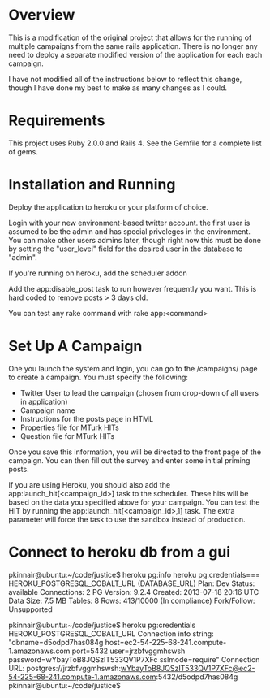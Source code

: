 Overview
===

This is a modification of the original project that allows for the running of multiple campaigns 
from the same rails application.  There is no longer any need to deploy a separate modified version 
of the application for each each campaign.

I have not modified all of the instructions below to reflect this change, though I have done my best
to make as many changes as I could.

Requirements
===

This project uses Ruby 2.0.0 and Rails 4.  See the Gemfile for a complete list of gems.

Installation and Running
===

Deploy the application to heroku or your platform of choice.

Login with your new environment-based twitter account. the first user is assumed to be the admin and 
has special priveleges in the environment.  You can make other users admins later, though right now
this must be done by setting the "user_level" field for the desired user in the database to "admin".

If you're running on heroku, add the scheduler addon

Add the app:disable_post task to run however frequently you want. This is hard coded to remove posts > 3 days old.

You can test any rake command with rake app:&lt;command&gt;

Set Up A Campaign
===

One you launch the system and login, you can go to the /campaigns/ page to create a campaign.  You must specify the 
following:

* Twitter User to lead the campaign (chosen from drop-down of all users in application)
* Campaign name
* Instructions for the posts page in HTML
* Properties file for MTurk HITs
* Question file for MTurk HITs

Once you save this information, you will be directed to the front page of the campaign.  You can then fill out the survey 
and enter some initial priming posts.

If you are using Heroku, you should also add the app:launch_hit\[&lt;campaign_id&gt;\] task to the scheduler. These hits will be 
based on the data you specified above for your campaign.  You can test the HIT by running the app:launch_hit\[&lt;campaign_id&gt;,1\] 
task. The extra parameter will force the task to use the sandbox instead of production.

Connect to heroku db from a gui
===
pkinnair@ubuntu:~/code/justice$ heroku pg:info
heroku pg:credentials=== HEROKU_POSTGRESQL_COBALT_URL (DATABASE_URL)
Plan:        Dev
Status:      available
Connections: 2
PG Version:  9.2.4
Created:     2013-07-18 20:16 UTC
Data Size:   7.5 MB
Tables:      8
Rows:        413/10000 (In compliance)
Fork/Follow: Unsupported

pkinnair@ubuntu:~/code/justice$ heroku pg:credentials HEROKU_POSTGRESQL_COBALT_URL
Connection info string:
   "dbname=d5odpd7has084g host=ec2-54-225-68-241.compute-1.amazonaws.com port=5432 user=jrzbfvggmhswsh password=wYbayToB8JQSzIT533QV1P7XFc sslmode=require"
Connection URL:
    postgres://jrzbfvggmhswsh:wYbayToB8JQSzIT533QV1P7XFc@ec2-54-225-68-241.compute-1.amazonaws.com:5432/d5odpd7has084g
pkinnair@ubuntu:~/code/justice$ 
